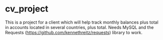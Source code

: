 # cv_project

This is a project for a client which will help track monthly balances plus total in accounts located in several countries, plus total.  Needs MySQL and the Requests (https://github.com/kennethreitz/requests) library to work.
